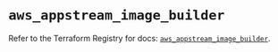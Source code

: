 # `aws_appstream_image_builder`

Refer to the Terraform Registry for docs: [`aws_appstream_image_builder`](https://registry.terraform.io/providers/hashicorp/aws/5.35.0/docs/resources/appstream_image_builder).
